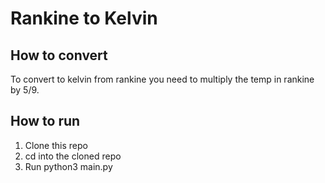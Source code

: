 # Rankine to Kelvin

## How to convert

To convert to kelvin from rankine you need to multiply the temp in rankine by 5/9.

## How to run

1. Clone this repo
2. cd into the cloned repo
3. Run python3 main.py
